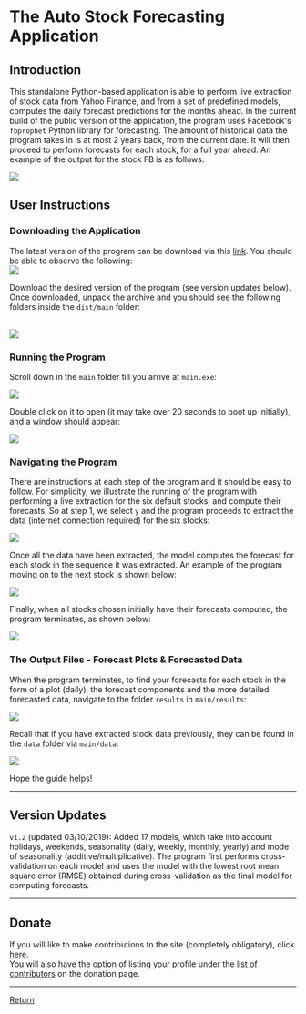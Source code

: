 # The Auto Stock Forecasting Application

## Introduction

This standalone Python-based application is able to perform live extraction of stock data from Yahoo Finance, and from a set of predefined models, computes the daily forecast predictions for the months ahead. In the current build of the public version of the application, the program uses Facebook's `fbprophet` Python library for forecasting. The amount of historical data the program takes in is at most 2 years back, from the current date. It will then proceed to perform forecasts for each stock, for a full year ahead. An example of the output for the stock FB is as follows.

<img src="img/FB_forecast.png?raw=true"/>

## User Instructions

### Downloading the Application

The latest version of the program can be download via this [link](https://www.dropbox.com/sh/wx6o6cq2ppd7b28/AADEwzxHoxeSZC-NiI4uehnFa?dl=0). You should be able to observe the following:
<br>
<img src="img/dropbox.png?raw=true"/>
<br>

Download the desired version of the program (see version updates below). Once downloaded, unpack the archive and you should see the following folders inside the `dist/main` folder:

<br>
<img src="img/main_folder.png?raw=true"/>
<br>

### Running the Program

Scroll down in the `main` folder till you arrive at `main.exe`:

<img src="img/main_folder_mainexe.png?raw=true"/>

Double click on it to open (it may take over 20 seconds to boot up initially), and a window should appear:

<img src="img/app_1.png?raw=true"/>

### Navigating the Program

There are instructions at each step of the program and it should be easy to follow. For simplicity, we illustrate the running of the program with performing a live extraction for the six default stocks, and compute their forecasts. So at step 1, we select `y` and the program proceeds to extract the data (internet connection required) for the six stocks:

<img src="img/screenshot_1.png?raw=true"/>

Once all the data have been extracted, the model computes the forecast for each stock in the sequence it was extracted. An example of the program moving on to the next stock is shown below:

<img src="img/screenshot_2.png?raw=true"/>

Finally, when all stocks chosen initially have their forecasts computed, the program terminates, as shown below:

<img src="img/screenshot_3.png?raw=true"/>

### The Output Files - Forecast Plots & Forecasted Data

When the program terminates, to find your forecasts for each stock in the form of a plot (daily), the forecast components and the more detailed forecasted data, navigate to the folder `results` in `main/results`:

<img src="img/results_folder.png?raw=true"/>

Recall that if you have extracted stock data previously, they can be found in the `data` folder via `main/data`:

<img src="img/data_folder.png?raw=true"/>

Hope the guide helps!

-----

## Version Updates

`v1.2` (updated 03/10/2019): Added 17 models, which take into account holidays, weekends, seasonality (daily, weekly, monthly, yearly) and mode of seasonality (additive/multiplicative). The program first performs cross-validation on each model and uses the model with the lowest root mean square error (RMSE) obtained during cross-validation as the final model for computing forecasts.

-----

## Donate

If you will like to make contributions to the site (completely obligatory), click [here](https://weihao94.github.io/auto-stock-forecasting-app/pages/donate).
<br>
You will also have the option of listing your profile under the [list of contributors](https://weihao94.github.io/auto-stock-forecasting-app/pages/donate) on the donation page.
<br>

-----

[Return](https://weihao94.github.io/)